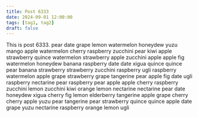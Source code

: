 ```yaml
---
title: Post 6333
date: 2024-09-01 12:00:00
tags: [tag1, tag2]
draft: false
---
```

This is post 6333.
pear
date
grape
lemon
watermelon
honeydew
yuzu
mango
apple
watermelon
cherry
raspberry
zucchini
pear
kiwi
apple
strawberry
quince
watermelon
strawberry
apple
zucchini
apple
apple
fig
watermelon
honeydew
banana
raspberry
date
date
xigua
quince
quince
pear
banana
strawberry
strawberry
zucchini
raspberry
ugli
raspberry
watermelon
apple
grape
strawberry
grape
tangerine
pear
apple
fig
date
ugli
raspberry
nectarine
pear
raspberry
pear
apple
apple
cherry
raspberry
zucchini
lemon
zucchini
kiwi
orange
lemon
nectarine
nectarine
pear
date
honeydew
xigua
cherry
fig
lemon
elderberry
tangerine
apple
grape
cherry
cherry
apple
yuzu
pear
tangerine
pear
strawberry
quince
quince
apple
date
grape
yuzu
nectarine
raspberry
orange
lemon
ugli
